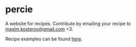 # percie

A website for recipes. Contribute by emailing your recipe to maxim.kosterov@gmail.com <3.

Recipe examples can be found [here](https://github.com/maksimil/percie/tree/main/_posts/recipies).
